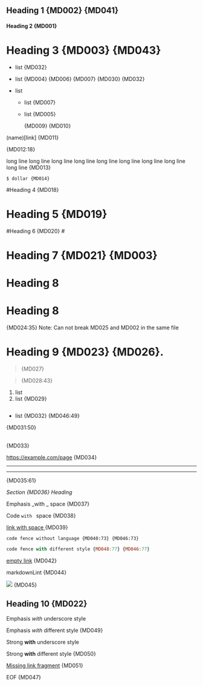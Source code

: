 ## Heading 1 {MD002} {MD041}

#### Heading 2 {MD001}

# Heading 3 {MD003} {MD043} #

* list {MD032}
 +  list {MD004} {MD006} {MD007} {MD030} {MD032}

* list
   * list {MD007}
  * list {MD005}

	{MD009} {MD010} 

(name)[link] {MD011}


{MD012:18}

long line long line long line long line long line long line long line long line long line {MD013}

    $ dollar {MD014}

#Heading 4 {MD018}

#  Heading 5 {MD019}

#Heading 6 {MD020} #

#  Heading 7 {MD021} {MD003}  #

# Heading 8

# Heading 8

{MD024:35}
Note: Can not break MD025 and MD002 in the same file

 # Heading 9 {MD023} {MD026}.

>  {MD027}

> {MD028:43}

1. list
3. list {MD029}

```js
```
* list {MD032} {MD046:49}

{MD031:50}

<br/> {MD033}

https://example.com/page {MD034}

---

***

{MD035:61}

_Section {MD036} Heading_

Emphasis _with _ space {MD037}

Code `with ` space {MD038}

[link with space ](link) {MD039}

```
code fence without language {MD040:73} {MD046:73}
```

~~~js
code fence with different style {MD048:77} {MD046:77}
~~~

[empty link]() {MD042}

markdownLint {MD044}

![](image.jpg) {MD045}
## Heading 10 {MD022}

Emphasis _with_ underscore style

Emphasis *with* different style {MD049}

Strong __with__ underscore style

Strong **with** different style {MD050}

[Missing link fragment](#missing) {MD051}

EOF {MD047}